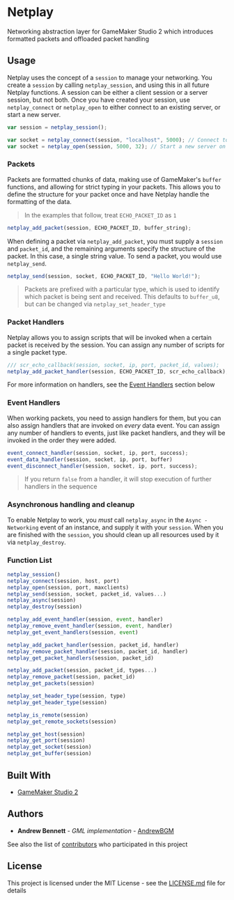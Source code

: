 # Netplay

Networking abstraction layer for GameMaker Studio 2 which introduces formatted packets and offloaded packet handling

## Usage

Netplay uses the concept of a `session` to manage your networking. You create a `session` by calling `netplay_session`, and using this in all future Netplay functions. A session can be either a client session or a server session, but not both. Once you have created your session, use `netplay_connect` or `netplay_open` to either connect to an existing server, or start a new server.

```javascript
var session = netplay_session();

var socket = netplay_connect(session, "localhost", 5000); // Connect to a server on localhost:5000
var socket = netplay_open(session, 5000, 32); // Start a new server on localhost:5000
```

### Packets
Packets are formatted chunks of data, making use of GameMaker's `buffer` functions, and allowing for strict typing in your packets. This allows you to define the structure for your packet once and have Netplay handle the formatting of the data.
 > In the examples that follow, treat `ECHO_PACKET_ID` as `1`

```javascript
netplay_add_packet(session, ECHO_PACKET_ID, buffer_string);
```

When defining a packet via `netplay_add_packet`, you must supply a `session`  and `packet_id`, and the remaining arguments specify the structure of the packet. In this case, a single string value. To send a packet, you would use `netplay_send`.

```javascript
netplay_send(session, socket, ECHO_PACKET_ID, "Hello World!");
```

 > Packets are prefixed with a particular type, which is used to identify which packet is being sent and received. This defaults to `buffer_u8`, but can be changed via `netplay_set_header_type`

### Packet Handlers
Netplay allows you to assign scripts that will be invoked when a certain packet is received by the session. You can assign any number of scripts for a single packet type.

```javascript
/// scr_echo_callback(session, socket, ip, port, packet_id, values);
netplay_add_packet_handler(session, ECHO_PACKET_ID, scr_echo_callback);
```

For more information on handlers, see the [Event Handlers](#event-handlers) section below

### Event Handlers
When working packets, you need to assign handlers for them, but you can also assign handlers that are invoked on *every* data event. You can assign any number of handlers to events, just like packet handlers, and they will be invoked in the order they were added.

```javascript
event_connect_handler(session, socket, ip, port, success);
event_data_handler(session, socket, ip, port, buffer)
event_disconnect_handler(session, socket, ip, port, success);
```
 > If you return `false` from a handler, it will stop execution of further handlers in the sequence

### Asynchronous handling and cleanup
To enable Netplay to work, you *must* call `netplay_async` in the `Async - Networking` event of an instance, and supply it with your `session`.
When you are finished with the `session`, you should clean up all resources used by it via `netplay_destroy`.

### Function List
```javascript
netplay_session()
netplay_connect(session, host, port)
netplay_open(session, port, maxclients)
netplay_send(session, socket, packet_id, values...)
netplay_async(session)
netplay_destroy(session)

netplay_add_event_handler(session, event, handler)
netplay_remove_event_handler(session, event, handler)
netplay_get_event_handlers(session, event)

netplay_add_packet_handler(session, packet_id, handler)
netplay_remove_packet_handler(session, packet_id, handler)
netplay_get_packet_handlers(session, packet_id)

netplay_add_packet(session, packet_id, types...)
netplay_remove_packet(session, packet_id)
netplay_get_packets(session)

netplay_set_header_type(session, type)
netplay_get_header_type(session)

netplay_is_remote(session)
netplay_get_remote_sockets(session)

netplay_get_host(session)
netplay_get_port(session)
netplay_get_socket(session)
netplay_get_buffer(session)
```

## Built With

* [GameMaker Studio 2](http://www.yoyogames.com/gamemaker/studio2)

## Authors

* **Andrew Bennett** - *GML implementation* - [AndrewBGM](https://github.com/AndrewBGM)

See also the list of [contributors](https://github.com/AndrewBGM/netplay/contributors) who participated in this project

## License

This project is licensed under the MIT License - see the [LICENSE.md](LICENSE) file for details
